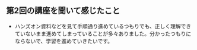 ## 第2回の講座を聞いて感じたこと
- ハンズオン資料などを見て手順通り進めているつもりでも、正しく理解できていないまま進めてしまっていることが多々ありました。分かったつもりにならないで、学習を進めていきたいです。